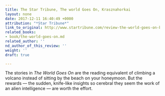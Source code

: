 ```yaml
---
title: The Star Tribune, The world Goes On, Krasznahorkai
layout: none
date: 2017-12-11 16:40:49 +0000
attribution: "*Star Tribune*"
link_to_original: http://www.startribune.com/review-the-world-goes-on-by-laszlo-krasznahorkai-translated-from-the-hungarian-by-john-batki-ottilie-mulzet-and-george-szirtes/462654833/
related_books:
- book/the-world-goes-on.md
related_author: ''
nd_author_of_this_review: ''
weight: ''
draft: true

---
```

The stories in _The World Goes On_ are the reading equivalent of climbing a volcano instead of sitting by the beach on your honeymoon. But the rewards — the sudden, knife-like insights so cerebral they seem the work of an alien intelligence — are worth the effort.
